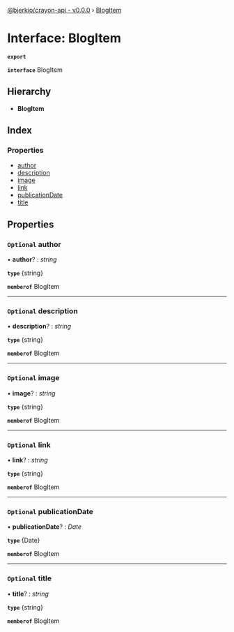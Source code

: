 [@bjerkio/crayon-api - v0.0.0](../README.md) › [BlogItem](blogitem.md)

# Interface: BlogItem

**`export`** 

**`interface`** BlogItem

## Hierarchy

* **BlogItem**

## Index

### Properties

* [author](blogitem.md#optional-author)
* [description](blogitem.md#optional-description)
* [image](blogitem.md#optional-image)
* [link](blogitem.md#optional-link)
* [publicationDate](blogitem.md#optional-publicationdate)
* [title](blogitem.md#optional-title)

## Properties

### `Optional` author

• **author**? : *string*

**`type`** {string}

**`memberof`** BlogItem

___

### `Optional` description

• **description**? : *string*

**`type`** {string}

**`memberof`** BlogItem

___

### `Optional` image

• **image**? : *string*

**`type`** {string}

**`memberof`** BlogItem

___

### `Optional` link

• **link**? : *string*

**`type`** {string}

**`memberof`** BlogItem

___

### `Optional` publicationDate

• **publicationDate**? : *Date*

**`type`** {Date}

**`memberof`** BlogItem

___

### `Optional` title

• **title**? : *string*

**`type`** {string}

**`memberof`** BlogItem
